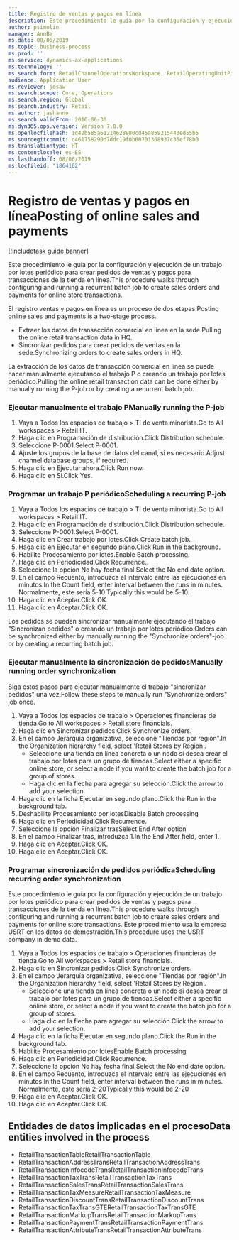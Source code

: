 ```yaml
---
title: Registro de ventas y pagos en línea
description: Este procedimiento le guía por la configuración y ejecución de un trabajo por lotes periódico para crear pedidos de ventas y pagos para transacciones de la tienda en línea.
author: psimolin
manager: AnnBe
ms.date: 08/06/2019
ms.topic: business-process
ms.prod: ''
ms.service: dynamics-ax-applications
ms.technology: ''
ms.search.form: RetailChannelOperationsWorkspace, RetailOperatingUnitPicker, SysRecurrence
audience: Application User
ms.reviewer: josaw
ms.search.scope: Core, Operations
ms.search.region: Global
ms.search.industry: Retail
ms.author: jashanno
ms.search.validFrom: 2016-06-30
ms.dyn365.ops.version: Version 7.0.0
ms.openlocfilehash: 1d42b585a61214628980cd45a859215443ed55b5
ms.sourcegitcommit: c461758290d7ddc19f0b60701368937c35ef78b0
ms.translationtype: HT
ms.contentlocale: es-ES
ms.lasthandoff: 08/06/2019
ms.locfileid: "1864162"
---
```

# <a name="posting-of-online-sales-and-payments"></a><span data-ttu-id="c606f-103">Registro de ventas y pagos en línea</span><span class="sxs-lookup"><span data-stu-id="c606f-103">Posting of online sales and payments</span></span>

[!include[task guide banner](../includes/task-guide-banner.md)]

<span data-ttu-id="c606f-104">Este procedimiento le guía por la configuración y ejecución de un trabajo por lotes periódico para crear pedidos de ventas y pagos para transacciones de la tienda en línea.</span><span class="sxs-lookup"><span data-stu-id="c606f-104">This procedure walks through configuring and running a recurrent batch job to create sales orders and payments for online store transactions.</span></span>

<span data-ttu-id="c606f-105">El registro ventas y pagos en línea es un proceso de dos etapas.</span><span class="sxs-lookup"><span data-stu-id="c606f-105">Posting online sales and payments is a two-stage process.</span></span>

- <span data-ttu-id="c606f-106">Extraer los datos de transacción comercial en línea en la sede.</span><span class="sxs-lookup"><span data-stu-id="c606f-106">Pulling the online retail transaction data in HQ.</span></span>
- <span data-ttu-id="c606f-107">Sincronizar pedidos para crear pedidos de ventas en la sede.</span><span class="sxs-lookup"><span data-stu-id="c606f-107">Synchronizing orders to create sales orders in HQ.</span></span>

<span data-ttu-id="c606f-108">La extracción de los datos de transacción comercial en línea se puede hacer manualmente ejecutando el trabajo P o creando un trabajo por lotes periódico.</span><span class="sxs-lookup"><span data-stu-id="c606f-108">Pulling the online retail transaction data can be done either by manually running the P-job or by creating a recurrent batch job.</span></span>

### <a name="manually-running-the-p-job"></a><span data-ttu-id="c606f-109">Ejecutar manualmente el trabajo P</span><span class="sxs-lookup"><span data-stu-id="c606f-109">Manually running the P-job</span></span>

1. <span data-ttu-id="c606f-110">Vaya a Todos los espacios de trabajo > TI de venta minorista.</span><span class="sxs-lookup"><span data-stu-id="c606f-110">Go to All workspaces > Retail IT.</span></span>
2. <span data-ttu-id="c606f-111">Haga clic en Programación de distribución.</span><span class="sxs-lookup"><span data-stu-id="c606f-111">Click Distribution schedule.</span></span>
3. <span data-ttu-id="c606f-112">Seleccione P-0001.</span><span class="sxs-lookup"><span data-stu-id="c606f-112">Select P-0001.</span></span>
4. <span data-ttu-id="c606f-113">Ajuste los grupos de la base de datos del canal, si es necesario.</span><span class="sxs-lookup"><span data-stu-id="c606f-113">Adjust channel database groups, if required.</span></span>
5. <span data-ttu-id="c606f-114">Haga clic en Ejecutar ahora.</span><span class="sxs-lookup"><span data-stu-id="c606f-114">Click Run now.</span></span>
6. <span data-ttu-id="c606f-115">Haga clic en Sí.</span><span class="sxs-lookup"><span data-stu-id="c606f-115">Click Yes.</span></span>

### <a name="scheduling-a-recurring-p-job"></a><span data-ttu-id="c606f-116">Programar un trabajo P periódico</span><span class="sxs-lookup"><span data-stu-id="c606f-116">Scheduling a recurring P-job</span></span>

1. <span data-ttu-id="c606f-117">Vaya a Todos los espacios de trabajo > TI de venta minorista.</span><span class="sxs-lookup"><span data-stu-id="c606f-117">Go to All workspaces > Retail IT.</span></span>
2. <span data-ttu-id="c606f-118">Haga clic en Programación de distribución.</span><span class="sxs-lookup"><span data-stu-id="c606f-118">Click Distribution schedule.</span></span>
3. <span data-ttu-id="c606f-119">Seleccione P-0001.</span><span class="sxs-lookup"><span data-stu-id="c606f-119">Select P-0001.</span></span>
4. <span data-ttu-id="c606f-120">Haga clic en Crear trabajo por lotes.</span><span class="sxs-lookup"><span data-stu-id="c606f-120">Click Create batch job.</span></span>
5. <span data-ttu-id="c606f-121">Haga clic en Ejecutar en segundo plano.</span><span class="sxs-lookup"><span data-stu-id="c606f-121">Click Run in the background.</span></span>
5. <span data-ttu-id="c606f-122">Habilite Procesamiento por lotes.</span><span class="sxs-lookup"><span data-stu-id="c606f-122">Enable Batch processing.</span></span>
6. <span data-ttu-id="c606f-123">Haga clic en Periodicidad.</span><span class="sxs-lookup"><span data-stu-id="c606f-123">Click Recurrence..</span></span>
7. <span data-ttu-id="c606f-124">Seleccione la opción No hay fecha final.</span><span class="sxs-lookup"><span data-stu-id="c606f-124">Select the No end date option.</span></span>
8. <span data-ttu-id="c606f-125">En el campo Recuento, introduzca el intervalo entre las ejecuciones en minutos.</span><span class="sxs-lookup"><span data-stu-id="c606f-125">In the Count field, enter interval between the runs in minutes.</span></span> <span data-ttu-id="c606f-126">Normalmente, este sería 5-10.</span><span class="sxs-lookup"><span data-stu-id="c606f-126">Typically this would be 5-10.</span></span>
9. <span data-ttu-id="c606f-127">Haga clic en Aceptar.</span><span class="sxs-lookup"><span data-stu-id="c606f-127">Click OK.</span></span>
10. <span data-ttu-id="c606f-128">Haga clic en Aceptar.</span><span class="sxs-lookup"><span data-stu-id="c606f-128">Click OK.</span></span>

<span data-ttu-id="c606f-129">Los pedidos se pueden sincronizar manualmente ejecutando el trabajo "Sincronizan pedidos" o creando un trabajo por lotes periódico.</span><span class="sxs-lookup"><span data-stu-id="c606f-129">Orders can be synchronized either by manually running the "Synchronize orders"-job or by creating a recurring batch job.</span></span>

### <a name="manually-running-order-synchronization"></a><span data-ttu-id="c606f-130">Ejecutar manualmente la sincronización de pedidos</span><span class="sxs-lookup"><span data-stu-id="c606f-130">Manually running order synchronization</span></span> 

<span data-ttu-id="c606f-131">Siga estos pasos para ejecutar manualmente el trabajo "sincronizar pedidos" una vez.</span><span class="sxs-lookup"><span data-stu-id="c606f-131">Follow these steps to manually run "Synchronize orders" job once.</span></span>

1. <span data-ttu-id="c606f-132">Vaya a Todos los espacios de trabajo > Operaciones financieras de tienda.</span><span class="sxs-lookup"><span data-stu-id="c606f-132">Go to All workspaces > Retail store financials.</span></span>
2. <span data-ttu-id="c606f-133">Haga clic en Sincronizar pedidos.</span><span class="sxs-lookup"><span data-stu-id="c606f-133">Click Synchronize orders.</span></span>
3. <span data-ttu-id="c606f-134">En el campo Jerarquía organizativa, seleccione "Tiendas por región".</span><span class="sxs-lookup"><span data-stu-id="c606f-134">In the Organization hierarchy field, select 'Retail Stores by Region'.</span></span>
    * <span data-ttu-id="c606f-135">Seleccione una tienda en línea concreta o un nodo si desea crear el trabajo por lotes para un grupo de tiendas.</span><span class="sxs-lookup"><span data-stu-id="c606f-135">Select either a specific online store, or select a node if you want to create the batch job for a group of stores.</span></span>  
    * <span data-ttu-id="c606f-136">Haga clic en la flecha para agregar su selección.</span><span class="sxs-lookup"><span data-stu-id="c606f-136">Click the arrow to add your selection.</span></span>  
4. <span data-ttu-id="c606f-137">Haga clic en la ficha Ejecutar en segundo plano.</span><span class="sxs-lookup"><span data-stu-id="c606f-137">Click the Run in the background tab.</span></span>
5. <span data-ttu-id="c606f-138">Deshabilite Procesamiento por lotes</span><span class="sxs-lookup"><span data-stu-id="c606f-138">Disable Batch processing</span></span>
6. <span data-ttu-id="c606f-139">Haga clic en Periodicidad.</span><span class="sxs-lookup"><span data-stu-id="c606f-139">Click Recurrence.</span></span>
7. <span data-ttu-id="c606f-140">Seleccione la opción Finalizar tras</span><span class="sxs-lookup"><span data-stu-id="c606f-140">Select End After option</span></span>
8. <span data-ttu-id="c606f-141">En el campo Finalizar tras, introduzca 1.</span><span class="sxs-lookup"><span data-stu-id="c606f-141">In the End After field, enter 1.</span></span>
9. <span data-ttu-id="c606f-142">Haga clic en Aceptar.</span><span class="sxs-lookup"><span data-stu-id="c606f-142">Click OK.</span></span>
10. <span data-ttu-id="c606f-143">Haga clic en Aceptar.</span><span class="sxs-lookup"><span data-stu-id="c606f-143">Click OK.</span></span>

### <a name="scheduling-recurring-order-synchronization"></a><span data-ttu-id="c606f-144">Programar sincronización de pedidos periódica</span><span class="sxs-lookup"><span data-stu-id="c606f-144">Scheduling recurring order synchronization</span></span>

<span data-ttu-id="c606f-145">Este procedimiento le guía por la configuración y ejecución de un trabajo por lotes periódico para crear pedidos de ventas y pagos para transacciones de la tienda en línea.</span><span class="sxs-lookup"><span data-stu-id="c606f-145">This procedure walks through configuring and running a recurrent batch job to create sales orders and payments for online store transactions.</span></span> <span data-ttu-id="c606f-146">Este procedimiento usa la empresa USRT en los datos de demostración.</span><span class="sxs-lookup"><span data-stu-id="c606f-146">This procedure uses the USRT company in demo data.</span></span>

1. <span data-ttu-id="c606f-147">Vaya a Todos los espacios de trabajo > Operaciones financieras de tienda.</span><span class="sxs-lookup"><span data-stu-id="c606f-147">Go to All workspaces > Retail store financials.</span></span>
2. <span data-ttu-id="c606f-148">Haga clic en Sincronizar pedidos.</span><span class="sxs-lookup"><span data-stu-id="c606f-148">Click Synchronize orders.</span></span>
3. <span data-ttu-id="c606f-149">En el campo Jerarquía organizativa, seleccione "Tiendas por región".</span><span class="sxs-lookup"><span data-stu-id="c606f-149">In the Organization hierarchy field, select 'Retail Stores by Region'.</span></span>
    * <span data-ttu-id="c606f-150">Seleccione una tienda en línea concreta o un nodo si desea crear el trabajo por lotes para un grupo de tiendas.</span><span class="sxs-lookup"><span data-stu-id="c606f-150">Select either a specific online store, or select a node if you want to create the batch job for a group of stores.</span></span>  
    * <span data-ttu-id="c606f-151">Haga clic en la flecha para agregar su selección.</span><span class="sxs-lookup"><span data-stu-id="c606f-151">Click the arrow to add your selection.</span></span>  
4. <span data-ttu-id="c606f-152">Haga clic en la ficha Ejecutar en segundo plano.</span><span class="sxs-lookup"><span data-stu-id="c606f-152">Click the Run in the background tab.</span></span>
5. <span data-ttu-id="c606f-153">Habilite Procesamiento por lotes</span><span class="sxs-lookup"><span data-stu-id="c606f-153">Enable Batch processing</span></span>
6. <span data-ttu-id="c606f-154">Haga clic en Periodicidad.</span><span class="sxs-lookup"><span data-stu-id="c606f-154">Click Recurrence.</span></span>
7. <span data-ttu-id="c606f-155">Seleccione la opción No hay fecha final.</span><span class="sxs-lookup"><span data-stu-id="c606f-155">Select the No end date option.</span></span>
8. <span data-ttu-id="c606f-156">En el campo Recuento, introduzca el intervalo entre las ejecuciones en minutos.</span><span class="sxs-lookup"><span data-stu-id="c606f-156">In the Count field, enter interval between the runs in minutes.</span></span> <span data-ttu-id="c606f-157">Normalmente, este sería 2-20</span><span class="sxs-lookup"><span data-stu-id="c606f-157">Typically this would be 2-20</span></span>
9. <span data-ttu-id="c606f-158">Haga clic en Aceptar.</span><span class="sxs-lookup"><span data-stu-id="c606f-158">Click OK.</span></span>
10. <span data-ttu-id="c606f-159">Haga clic en Aceptar.</span><span class="sxs-lookup"><span data-stu-id="c606f-159">Click OK.</span></span>

## <a name="data-entities-involved-in-the-process"></a><span data-ttu-id="c606f-160">Entidades de datos implicadas en el proceso</span><span class="sxs-lookup"><span data-stu-id="c606f-160">Data entities involved in the process</span></span>

- <span data-ttu-id="c606f-161">RetailTransactionTable</span><span class="sxs-lookup"><span data-stu-id="c606f-161">RetailTransactionTable</span></span>
- <span data-ttu-id="c606f-162">RetailTransactionAddressTrans</span><span class="sxs-lookup"><span data-stu-id="c606f-162">RetailTransactionAddressTrans</span></span>
- <span data-ttu-id="c606f-163">RetailTransactionInfocodeTrans</span><span class="sxs-lookup"><span data-stu-id="c606f-163">RetailTransactionInfocodeTrans</span></span>
- <span data-ttu-id="c606f-164">RetailTransactionTaxTrans</span><span class="sxs-lookup"><span data-stu-id="c606f-164">RetailTransactionTaxTrans</span></span>
- <span data-ttu-id="c606f-165">RetailTransactionSalesTrans</span><span class="sxs-lookup"><span data-stu-id="c606f-165">RetailTransactionSalesTrans</span></span>
- <span data-ttu-id="c606f-166">RetailTransactionTaxMeasure</span><span class="sxs-lookup"><span data-stu-id="c606f-166">RetailTransactionTaxMeasure</span></span>
- <span data-ttu-id="c606f-167">RetailTransactionDiscountTrans</span><span class="sxs-lookup"><span data-stu-id="c606f-167">RetailTransactionDiscountTrans</span></span>
- <span data-ttu-id="c606f-168">RetailTransactionTaxTransGTE</span><span class="sxs-lookup"><span data-stu-id="c606f-168">RetailTransactionTaxTransGTE</span></span>
- <span data-ttu-id="c606f-169">RetailTransactionMarkupTrans</span><span class="sxs-lookup"><span data-stu-id="c606f-169">RetailTransactionMarkupTrans</span></span>
- <span data-ttu-id="c606f-170">RetailTransactionPaymentTrans</span><span class="sxs-lookup"><span data-stu-id="c606f-170">RetailTransactionPaymentTrans</span></span>
- <span data-ttu-id="c606f-171">RetailTransactionAttributeTrans</span><span class="sxs-lookup"><span data-stu-id="c606f-171">RetailTransactionAttributeTrans</span></span>
